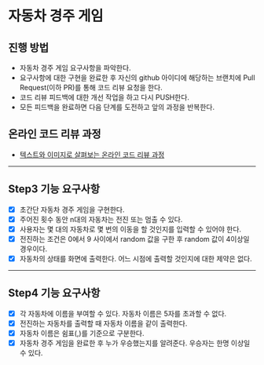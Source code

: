 # 자동차 경주 게임
## 진행 방법
* 자동차 경주 게임 요구사항을 파악한다.
* 요구사항에 대한 구현을 완료한 후 자신의 github 아이디에 해당하는 브랜치에 Pull Request(이하 PR)를 통해 코드 리뷰 요청을 한다.
* 코드 리뷰 피드백에 대한 개선 작업을 하고 다시 PUSH한다.
* 모든 피드백을 완료하면 다음 단계를 도전하고 앞의 과정을 반복한다.

## 온라인 코드 리뷰 과정
* [텍스트와 이미지로 살펴보는 온라인 코드 리뷰 과정](https://github.com/next-step/nextstep-docs/tree/master/codereview)

---
## Step3 기능 요구사항
* [X] 초간단 자동차 경주 게임을 구현한다.
* [X] 주어진 횟수 동안 n대의 자동차는 전진 또는 멈출 수 있다.
* [X] 사용자는 몇 대의 자동차로 몇 번의 이동을 할 것인지를 입력할 수 있어야 한다.
* [X] 전진하는 조건은 0에서 9 사이에서 random 값을 구한 후 random 값이 4이상일 경우이다.
* [X] 자동차의 상태를 화면에 출력한다. 어느 시점에 출력할 것인지에 대한 제약은 없다.

---
## Step4 기능 요구사항
* [X] 각 자동차에 이름을 부여할 수 있다. 자동차 이름은 5자를 초과할 수 없다.
* [X] 전진하는 자동차를 출력할 때 자동차 이름을 같이 출력한다.
* [X] 자동차 이름은 쉼표(,)를 기준으로 구분한다.
* [X] 자동차 경주 게임을 완료한 후 누가 우승했는지를 알려준다. 우승자는 한명 이상일 수 있다.